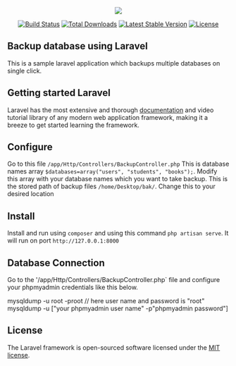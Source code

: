 

<p align="center"><img src="https://laravel.com/assets/img/components/logo-laravel.svg"></p>

<p align="center">
<a href="https://travis-ci.org/laravel/framework"><img src="https://travis-ci.org/laravel/framework.svg" alt="Build Status"></a>
<a href="https://packagist.org/packages/laravel/framework"><img src="https://poser.pugx.org/laravel/framework/d/total.svg" alt="Total Downloads"></a>
<a href="https://packagist.org/packages/laravel/framework"><img src="https://poser.pugx.org/laravel/framework/v/stable.svg" alt="Latest Stable Version"></a>
<a href="https://packagist.org/packages/laravel/framework"><img src="https://poser.pugx.org/laravel/framework/license.svg" alt="License"></a>
</p>

## Backup database using Laravel

This is a sample laravel application which backups multiple databases on single click.

## Getting started Laravel

Laravel has the most extensive and thorough [documentation](https://laravel.com/docs) and video tutorial library of any modern web application framework, making it a breeze to get started learning the framework.

## Configure

Go to this file `/app/Http/Controllers/BackupController.php`
This is database names array `$databases=array("users", "students", "books");`.
Modify this array with your database names which you want to take backup.
This is the stored path of backup files `/home/Desktop/bak/`.
Change this to your desired location  

## Install

Install and run using `composer` and using this command `php artisan serve`.
It will run on port `http://127.0.0.1:8000`

## Database Connection
Go to the '/app/Http/Controllers/BackupController.php` file and configure your phpmyadmin credentials like this below.

 mysqldump -u root -proot // here user name and password is "root"
 mysqldump -u ["your phpmyadmin user name" -p"phpmyadmin password"]

## License

The Laravel framework is open-sourced software licensed under the [MIT license](https://opensource.org/licenses/MIT).
